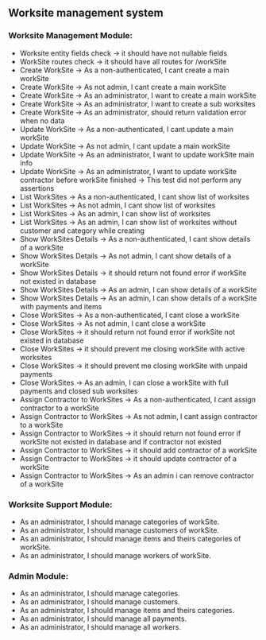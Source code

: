 <h2>Worksite management system</h2>

<h3>Worksite Management Module:</h3>
<ul>
  <li>Worksite entity fields check → it should have not nullable fields</li>
  <li>WorkSite routes check → it should have all routes for /workSite</li>

  <li>Create WorkSite → As a non-authenticated, I cant create a main workSite</li>
  <li>Create WorkSite → As not admin, I cant create a main workSite</li>
  <li>Create WorkSite → As an administrator, I want to create a main workSite</li>
  <li>Create WorkSite → As an administrator, I want to create a sub worksites</li>
  <li>Create WorkSite → As an administrator, should return validation error when no data</li>

  <li>Update WorkSite → As a non-authenticated, I cant update a main workSite</li>
  <li>Update WorkSite → As not admin, I cant update a main workSite</li>
  <li>Update WorkSite → As an administrator, I want to update workSite main info</li>
  <li>Update WorkSite → As an administrator, I want to update workSite contractor before workSite finished → This test did not perform any assertions</li>

  <li>List WorkSites → As a non-authenticated, I cant show list of worksites</li>
  <li>List WorkSites → As not admin, I cant show list of worksites</li>
  <li>List WorkSites → As an admin, I can show list of worksites</li>
  <li>List WorkSites → As an admin, I can show list of worksites without customer and category while creating</li>

  <li>Show WorkSites Details → As a non-authenticated, I cant show details of a workSite</li>
  <li>Show WorkSites Details → As not admin, I cant show details of a workSite</li>
  <li>Show WorkSites Details → it should return not found error if workSite not existed in database</li>
  <li>Show WorkSites Details → As an admin, I can show details of a workSite</li>
  <li>Show WorkSites Details → As an admin, I can show details of a workSite with payments and items</li>

  <li>Close WorkSites → As a non-authenticated, I cant close a workSite</li>
  <li>Close WorkSites → As not admin, I cant close a workSite</li>
  <li>Close WorkSites → it should return not found error if workSite not existed in database</li>
  <li>Close WorkSites → it should prevent me closing workSite with active worksites</li>
  <li>Close WorkSites → it should prevent me closing workSite with unpaid payments</li>
  <li>Close WorkSites → As an admin, I can close a workSite with full payments and closed sub worksites</li>

  <li>Assign Contractor to WorkSites → As a non-authenticated, I cant assign contractor to a workSite</li>
  <li>Assign Contractor to WorkSites → As not admin, I cant assign contractor to a workSite</li>
  <li>Assign Contractor to WorkSites → it should return not found error if workSite not existed in database and if contractor not existed</li>
  <li>Assign Contractor to WorkSites → it should add contractor of a workSite</li>
  <li>Assign Contractor to WorkSites → it should update contractor of a workSite</li>
  <li>Assign Contractor to WorkSites → As an admin i can remove contractor of a workSite</li>
</ul>

<h3>Worksite Support Module:</h3>
<ul>
<li>
As an administrator, I should manage categories
of workSite.
</li>
<li>
As an administrator, I should manage customers of workSite.
</li>
<li>
As an administrator, I should manage items and theirs categories of workSite.
</li>
<li>
As an administrator, I should manage workers of workSite.
</li>
</ul>
<h3>Admin Module:</h3>
<ul>
<li>
As an administrator, I should manage categories.
</li>
<li>
As an administrator, I should manage customers.
</li>
<li>
As an administrator, I should manage items and theirs categories.
</li>
<li>
As an administrator, I should manage all payments.
</li>
<li>
As an administrator, I should manage all workers.
</li>
</ul>
